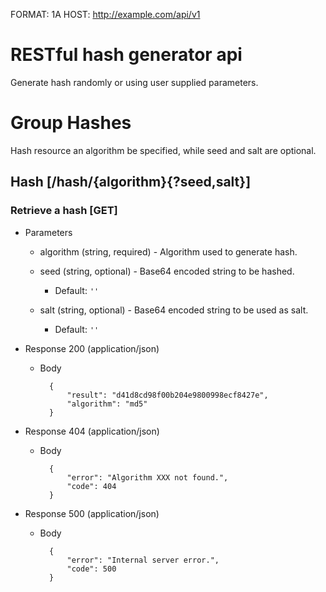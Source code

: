 FORMAT: 1A
HOST: http://example.com/api/v1

# RESTful hash generator api
Generate hash randomly or using user supplied parameters.

# Group Hashes
Hash resource an algorithm be specified, while seed and salt are optional.

## Hash [/hash/{algorithm}{?seed,salt}]

### Retrieve a hash [GET]

+ Parameters

    + algorithm (string, required) - Algorithm used to generate hash.

    + seed (string, optional) - Base64 encoded string to be hashed.
        + Default: `''`

    + salt (string, optional) - Base64 encoded string to be used as salt.
        + Default: `''`

+ Response 200 (application/json)

    + Body

            {
                "result": "d41d8cd98f00b204e9800998ecf8427e",
                "algorithm": "md5"
            }

+ Response 404 (application/json)

    + Body

            {
                "error": "Algorithm XXX not found.",
                "code": 404
            }

+ Response 500 (application/json)

    + Body

            {
                "error": "Internal server error.",
                "code": 500
            }
